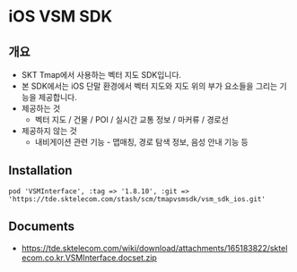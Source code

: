 # iOS VSM SDK

## 개요
* SKT Tmap에서 사용하는 벡터 지도 SDK입니다.
* 본 SDK에서는 iOS 단말 환경에서 벡터 지도와 지도 위의 부가 요소들을 그리는 기능을 제공합니다.
* 제공하는 것
    * 벡터 지도 / 건물 / POI / 실시간 교통 정보 / 마커류 / 경로선
* 제공하지 않는 것
    * 내비게이션 관련 기능 - 맵매칭, 경로 탐색 정보, 음성 안내 기능 등

## Installation

```
pod 'VSMInterface', :tag => '1.8.10', :git => 'https://tde.sktelecom.com/stash/scm/tmapvsmsdk/vsm_sdk_ios.git'
```

## Documents
* https://tde.sktelecom.com/wiki/download/attachments/165183822/sktelecom.co.kr.VSMInterface.docset.zip